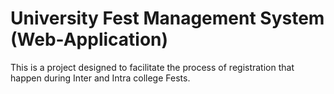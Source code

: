 # University Fest Management System (Web-Application)
This is a project designed to facilitate the process of registration that happen during Inter and Intra college Fests.

